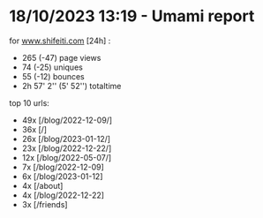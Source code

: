 # 18/10/2023 13:19 - Umami report
for www.shifeiti.com [24h] :

 - 265 (-47) page views
 - 74 (-25) uniques
 - 55 (-12) bounces
 - 2h 57' 2'' (5' 52'') totaltime


top 10 urls:
 - 49x [/blog/2022-12-09/]
 - 36x [/]
 - 26x [/blog/2023-01-12/]
 - 23x [/blog/2022-12-22/]
 - 12x [/blog/2022-05-07/]
 - 7x [/blog/2022-12-09]
 - 6x [/blog/2023-01-12]
 - 4x [/about]
 - 4x [/blog/2022-12-22]
 - 3x [/friends]


